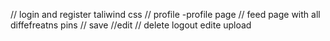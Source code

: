 // login and register taliwind css 
// profile -profile page 
// feed page with all diffefreatns pins 
// save 
//edit 
// delete 
 logout 
 edite 
upload 